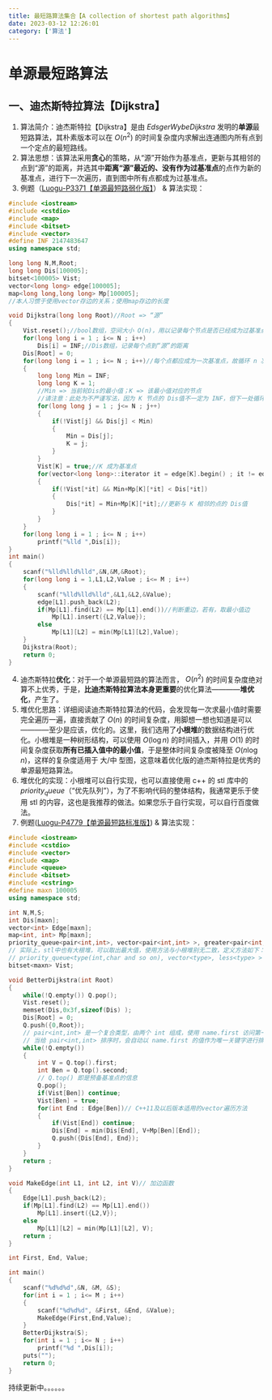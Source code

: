 ```yaml
---
title: 最短路算法集合【A collection of shortest path algorithms】
date: 2023-03-12 12:26:01
category: ['算法']
---
```


# 单源最短路算法

## 一、迪杰斯特拉算法【Dijkstra】

1. 算法简介：迪杰斯特拉【Dijkstra】是由 $Edsger Wybe Dijkstra$ 发明的**单源**最短路算法，其朴素版本可以在 $O(n^2)$ 的时间复杂度内求解出连通图内所有点到一个定点的最短路线。
2. 算法思想：该算法采用**贪心**的策略，从“源”开始作为基准点，更新与其相邻的点到“源”的距离，并选其中**距离“源”最近的、没有作为过基准点**的点作为新的基准点，进行下一次遍历，直到图中所有点都成为过基准点。
3. 例题（[Luogu-P3371【单源最短路弱化版】](https://www.luogu.com.cn/problem/P3371)） & 算法实现：

```cpp
#include <iostream>
#include <cstdio> 
#include <map>
#include <bitset>
#include <vector>
#define INF 2147483647
using namespace std;

long long N,M,Root;
long long Dis[100005];
bitset<100005> Vist;
vector<long long> edge[100005];
map<long long,long long> Mp[100005];
//本人习惯于使用vector存边的关系；使用map存边的长度

void Dijkstra(long long Root)//Root => “源”
{
	Vist.reset();//bool数组，空间大小 O(n)，用以记录每个节点是否已经成为过基准点
	for(long long i = 1 ; i<= N ; i++)
		Dis[i] = INF;//Dis数组，记录每个点到“源”的距离
	Dis[Root] = 0;
	for(long long i = 1 ; i<= N ; i++)//每个点都应成为一次基准点，故循环 n 次
	{
		long long Min = INF;
		long long K = 1;
        //Min => 当前轮Dis的最小值；K => 该最小值对应的节点
        //请注意：此处为不严谨写法，因为 K 节点的 Dis值不一定为 INF，但下一处循环一定会更新到它，所以不必担心
		for(long long j = 1 ; j<= N ; j++)
		{
			if(!Vist[j] && Dis[j] < Min)
			{
				Min = Dis[j];
				K = j;
			}
		}
		Vist[K] = true;//K 成为基准点
		for(vector<long long>::iterator it = edge[K].begin() ; it != edge[K].end() ; it++)
		{
			if(!Vist[*it] && Min+Mp[K][*it] < Dis[*it])
			{
				Dis[*it] = Min+Mp[K][*it];//更新与 K 相邻的点的 Dis值
			}
		}
	}
	for(long long i = 1 ; i<= N ; i++)
		printf("%lld ",Dis[i]);
}
int main()
{
	scanf("%lld%lld%lld",&N,&M,&Root);
	for(long long i = 1,L1,L2,Value ; i<= M ; i++)
	{
		scanf("%lld%lld%lld",&L1,&L2,&Value);
		edge[L1].push_back(L2);
		if(Mp[L1].find(L2) == Mp[L1].end())//判断重边，若有，取最小值边
			Mp[L1].insert({L2,Value});
		else
			Mp[L1][L2] = min(Mp[L1][L2],Value);
	}
	Dijkstra(Root);
	return 0;
}
```
4. 迪杰斯特拉**优化**：对于一个单源最短路的算法而言， $O(n^2)$ 的时间复杂度绝对算不上优秀，于是，**比迪杰斯特拉算法本身更重要**的优化算法————**堆优化**，产生了。
5. 堆优化思路：详细阅读迪杰斯特拉算法的代码，会发现每一次求最小值时需要完全遍历一遍，直接贡献了 $O(n)$ 的时间复杂度，用脚想一想也知道是可以————至少是应该，优化的。这里，我们选用了**小根堆**的数据结构进行优化。小根堆是一种树形结构，可以使用 $O(\log n)$ 的时间插入，并用 $O(1)$ 的时间复杂度获取**所有已插入值中的最小值**，于是整体时间复杂度被降至 $O(n\log n)$，这样的复杂度适用于 大/中 型图，这意味着优化版的迪杰斯特拉是优秀的单源最短路算法。
6. 堆优化的实现：小根堆可以自行实现，也可以直接使用 c++ 的 stl 库中的 $priority_queue$（“优先队列”），为了不影响代码的整体结构，我通常更乐于使用 stl 的内容，这也是我推荐的做法。如果您乐于自行实现，可以自行百度做法。
7. 例题([Luogu-P4779【单源最短路标准版】](https://www.luogu.com.cn/problem/P4779)) & 算法实现：
```cpp
#include <iostream>
#include <cstdio>
#include <vector>
#include <map>
#include <queue>
#include <bitset>
#include <cstring>
#define maxn 100005
using namespace std;

int N,M,S;
int Dis[maxn];
vector<int> Edge[maxn];
map<int, int> Mp[maxn];
priority_queue<pair<int,int>, vector<pair<int,int> >, greater<pair<int,int> > > Q;//定义小根堆
// 实际上，stl中也有大根堆，可以取出最大值，使用方法与小根堆别无二致，定义方法如下：
// priority_queue<type(int,char and so on), vector<type>, less<type> > name;
bitset<maxn> Vist;

void BetterDijkstra(int Root)
{
	while(!Q.empty()) Q.pop();
	Vist.reset();
	memset(Dis,0x3f,sizeof(Dis) );
	Dis[Root] = 0;
	Q.push({0,Root});
    // pair<int,int> 是一个复合类型，由两个 int 组成，使用 name.first 访问第一个int值，并用 name.second 访问第二个。
    // 当给 pair<int,int> 排序时，会自动以 name.first 的值作为唯一关键字进行排序。现在将 name.first 赋值为基准点的 Dis值，整个优先队列就会自动按照 Dis值升序排列。
	while(!Q.empty())
	{
		int V = Q.top().first;
		int Ben = Q.top().second;
        // Q.top() 即是预备基准点的信息
		Q.pop();
		if(Vist[Ben]) continue;
		Vist[Ben] = true;
		for(int End : Edge[Ben])// C++11及以后版本适用的vector遍历方法
		{
			if(Vist[End]) continue;
			Dis[End] = min(Dis[End], V+Mp[Ben][End]);
			Q.push({Dis[End], End});
		} 
	}
	return ;
}

void MakeEdge(int L1, int L2, int V)// 加边函数
{
	Edge[L1].push_back(L2);
	if(Mp[L1].find(L2) == Mp[L1].end())
		Mp[L1].insert({L2,V});
	else
		Mp[L1][L2] = min(Mp[L1][L2], V);
	return ;
}

int First, End, Value; 

int main()
{
	scanf("%d%d%d",&N, &M, &S);
	for(int i = 1 ; i<= M ; i++)
	{
		scanf("%d%d%d", &First, &End, &Value);
		MakeEdge(First,End,Value);	
	}
	BetterDijkstra(S);
	for(int i = 1 ; i<= N ; i++)
		printf("%d ",Dis[i]);
	puts("");
	return 0;
} 
```

持续更新中。。。。。。